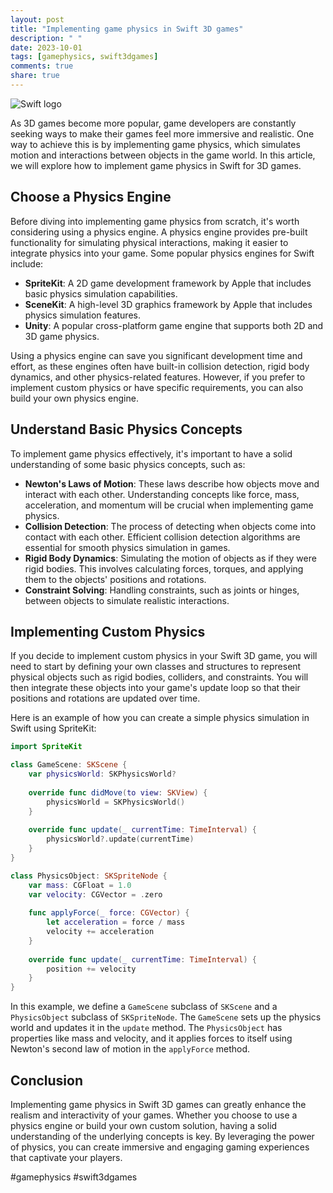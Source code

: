 ```yaml
---
layout: post
title: "Implementing game physics in Swift 3D games"
description: " "
date: 2023-10-01
tags: [gamephysics, swift3dgames]
comments: true
share: true
---
```


![Swift logo](https://swift.org/assets/images/swift.svg)

As 3D games become more popular, game developers are constantly seeking ways to make their games feel more immersive and realistic. One way to achieve this is by implementing game physics, which simulates motion and interactions between objects in the game world. In this article, we will explore how to implement game physics in Swift for 3D games.

## Choose a Physics Engine

Before diving into implementing game physics from scratch, it's worth considering using a physics engine. A physics engine provides pre-built functionality for simulating physical interactions, making it easier to integrate physics into your game. Some popular physics engines for Swift include:

- **SpriteKit**: A 2D game development framework by Apple that includes basic physics simulation capabilities.
- **SceneKit**: A high-level 3D graphics framework by Apple that includes physics simulation features.
- **Unity**: A popular cross-platform game engine that supports both 2D and 3D game physics.

Using a physics engine can save you significant development time and effort, as these engines often have built-in collision detection, rigid body dynamics, and other physics-related features. However, if you prefer to implement custom physics or have specific requirements, you can also build your own physics engine.

## Understand Basic Physics Concepts

To implement game physics effectively, it's important to have a solid understanding of some basic physics concepts, such as:

- **Newton's Laws of Motion**: These laws describe how objects move and interact with each other. Understanding concepts like force, mass, acceleration, and momentum will be crucial when implementing game physics.
- **Collision Detection**: The process of detecting when objects come into contact with each other. Efficient collision detection algorithms are essential for smooth physics simulation in games.
- **Rigid Body Dynamics**: Simulating the motion of objects as if they were rigid bodies. This involves calculating forces, torques, and applying them to the objects' positions and rotations.
- **Constraint Solving**: Handling constraints, such as joints or hinges, between objects to simulate realistic interactions.

## Implementing Custom Physics

If you decide to implement custom physics in your Swift 3D game, you will need to start by defining your own classes and structures to represent physical objects such as rigid bodies, colliders, and constraints. You will then integrate these objects into your game's update loop so that their positions and rotations are updated over time.

Here is an example of how you can create a simple physics simulation in Swift using SpriteKit:

```swift
import SpriteKit

class GameScene: SKScene {
    var physicsWorld: SKPhysicsWorld?
    
    override func didMove(to view: SKView) {
        physicsWorld = SKPhysicsWorld()
    }
    
    override func update(_ currentTime: TimeInterval) {
        physicsWorld?.update(currentTime)
    }
}

class PhysicsObject: SKSpriteNode {
    var mass: CGFloat = 1.0
    var velocity: CGVector = .zero
    
    func applyForce(_ force: CGVector) {
        let acceleration = force / mass
        velocity += acceleration
    }
    
    override func update(_ currentTime: TimeInterval) {
        position += velocity
    }
}
```

In this example, we define a `GameScene` subclass of `SKScene` and a `PhysicsObject` subclass of `SKSpriteNode`. The `GameScene` sets up the physics world and updates it in the `update` method. The `PhysicsObject` has properties like mass and velocity, and it applies forces to itself using Newton's second law of motion in the `applyForce` method.

## Conclusion

Implementing game physics in Swift 3D games can greatly enhance the realism and interactivity of your games. Whether you choose to use a physics engine or build your own custom solution, having a solid understanding of the underlying concepts is key. By leveraging the power of physics, you can create immersive and engaging gaming experiences that captivate your players.

#gamephysics #swift3dgames